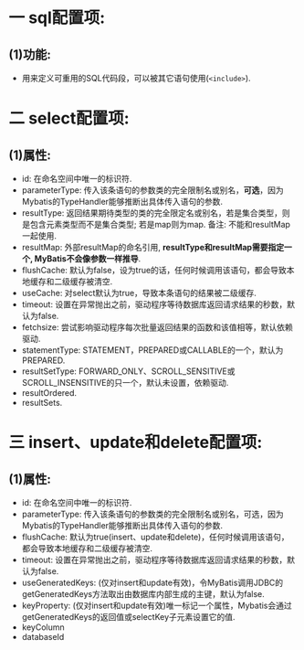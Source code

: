 # 一 sql配置项:
## (1)功能:
- 用来定义可重用的SQL代码段，可以被其它语句使用(`<include>`).

# 二 select配置项:
## (1)属性:
- id: 在命名空间中唯一的标识符.
- parameterType: 传入该条语句的参数类的完全限制名或别名，**可选**，因为Mybatis的TypeHandler能够推断出具体传入语句的参数.
- resultType: 返回结果期待类型的类的完全限定名或别名，若是集合类型，则是包含元素类型而不是集合类型; 若是map则为map. 备注: 不能和resultMap一起使用.
- resultMap: 外部resultMap的命名引用, **resultType和resultMap需要指定一个, MyBatis不会像参数一样推导**.
- flushCache: 默认为false，设为true的话，任何时候调用该语句，都会导致本地缓存和二级缓存被清空.
- useCache: 对select默认为true，导致本条语句的结果被二级缓存.
- timeout: 设置在异常抛出之前，驱动程序等待数据库返回请求结果的秒数，默认为false.
- fetchsize: 尝试影响驱动程序每次批量返回结果的函数和该值相等，默认依赖驱动.
- statementType: STATEMENT，PREPARED或CALLABLE的一个，默认为PREPARED.
- resultSetType: FORWARD_ONLY、SCROLL_SENSITIVE或SCROLL_INSENSITIVE的只一个，默认未设置，依赖驱动.
- resultOrdered.
- resultSets.

# 三 insert、update和delete配置项:
## (1)属性:
- id: 在命名空间中唯一的标识符.
- parameterType: 传入该条语句的参数类的完全限制名或别名，可选，因为Mybatis的TypeHandler能够推断出具体传入语句的参数.
- flushCache: 默认为true(insert、update和delete)，任何时候调用该语句，都会导致本地缓存和二级缓存被清空.
- timeout: 设置在异常抛出之前，驱动程序等待数据库返回请求结果的秒数，默认为false.
- useGeneratedKeys: (仅对insert和update有效)，令MyBatis调用JDBC的getGeneratedKeys方法取出由数据库内部生成的主键，默认为false.
- keyProperty: (仅对insert和update有效)唯一标记一个属性，Mybatis会通过getGeneratedKeys的返回值或selectKey子元素设置它的值.
- keyColumn
- databaseId
